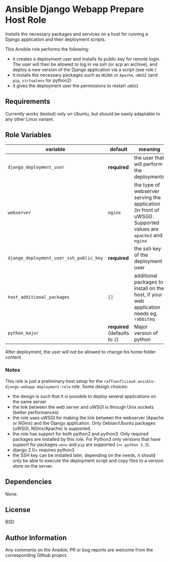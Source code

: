 Ansible Django Webapp Prepare Host Role
=======================================

Installs the necessary packages and services on a host for running a Django application and their deployment scripts.

This Ansible role performs the following:

* it creates a deployment user and installs its public key for remote login. The user will then be allowed to log in via ssh (or scp
  an archive), and deploy a new version of the Django application via a script (see role )
* it installs the necessary packages such as `NGINX` or `Apache`, `uWSGI` (and `pip`, `virtualenv` for python2)
* it gives the deployment user the permissions to restart `uWSGI`


Requirements
------------
Currently works (tested) only on Ubuntu, but should be easily adaptable to any other Linux variant.

Role Variables
--------------

|variable|default|meaning|
|----------|---------|---------|
|`django_deployment_user` | **required** | the user that will perform the deployments |
|`webserver`| `nginx` | the type of webserver serving the application (in front of uWSGI). Supported values are `apache2` and `nginx`|
|`django_deployment_user_ssh_public_key`| **required** | the ssh key of the deployment user|
|`host_additional_packages`| `[]` | additional packages to install on the host, if your web application needs eg. `rabbitmq`|
|`python_major`| **required** (defaults to `2`) | Major version of python|

After deployment, the user will not be allowed to change *his* home folder content.

### Notes
This role is just a preliminary host setup for the `raffienficiaud.ansible-django-webapp-deployment-role` role. 
Some design choices:

* the design is such that it is possible to deploy several applications on the same server
* the link between the web server and uWSGI is through Unix sockets (better performances)
* the role uses uWSGI for making the link between the webserver (Apache or NGinx) and the Django application. Only Debian/Ubuntu
  packages (uWSGI, NGinx/Apache) is supported.
* the role has support for both python2 and python3. Only required packages are installed by this role. For Python3 only versions 
  that have support for packages `venv` and `pip` are supported (`>= python 3.3`).
* django 2.0+ requires python3
* the SSH key can be installed later, depending on the needs, it should only be able to execute the deployment script and copy files
  to a version store on the server.


Dependencies
------------

None.


License
-------

BSD

Author Information
------------------

Any comments on the Ansible, PR or bug reports are welcome from the corresponding Github project.
